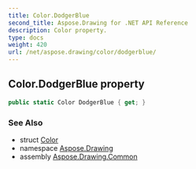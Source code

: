 ```yaml
---
title: Color.DodgerBlue
second_title: Aspose.Drawing for .NET API Reference
description: Color property. 
type: docs
weight: 420
url: /net/aspose.drawing/color/dodgerblue/
---
```

## Color.DodgerBlue property

```csharp
public static Color DodgerBlue { get; }
```

### See Also

* struct [Color](../)
* namespace [Aspose.Drawing](../../color/)
* assembly [Aspose.Drawing.Common](../../../)


